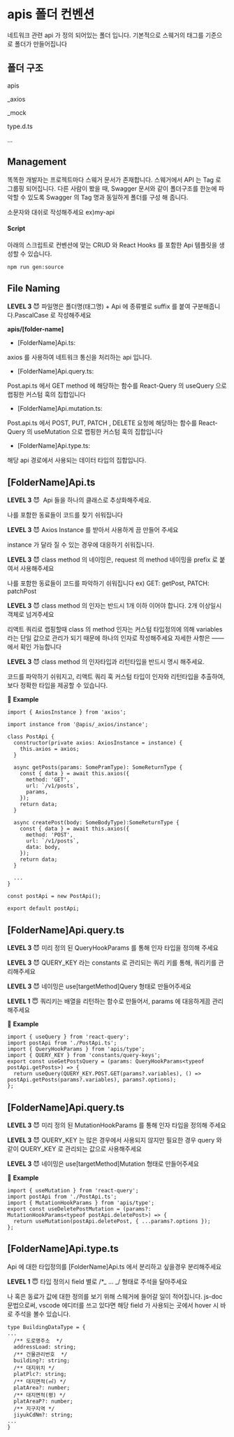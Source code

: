 # apis 폴더 컨벤션

네트워크 관련 api 가 정의 되어있는 폴더 입니다.
기본적으로 스웨거의 태그를 기준으로 폴더가 만들어집니다

## 폴더 구조

apis

\_axios

\_mock

type.d.ts

...

## Management

똑똑한 개발자는 프로젝트마다 스웨거 문서가 존재합니다.
스웨거에서 API 는 Tag 로 그룹핑 되어집니다.
다른 사람이 봤을 때, Swagger 문서와 같이 폴더구조를 한눈에 파악할 수 있도록
Swagger 의 Tag 명과 동일하게 폴더를 구성 해 줍니다.

소문자와 대쉬로 작성해주세요 ex)my-api

#### Script

아래의 스크립트로 컨벤션에 맞는 CRUD 와 React Hooks 를 포함한 Api 템플릿을 생성할 수 있습니다.

```shell
npm run gen:source
```

## File Naming

**LEVEL 3** 😈 파일명은 폴더명(태그명) + Api 에 종류별로 suffix 를 붙여 구분해줍니다.PascalCase 로 작성해주세요

**apis/[folder-name]**

- [FolderName]Api.ts:

axios 를 사용하여 네트워크 통신을 처리하는 api 입니다.

- [FolderName]Api.query.ts:

Post.api.ts 에서 GET method 에 해당하는 함수를 React-Query 의 useQuery 으로 랩핑한 커스텀 훅의 집합입니다

- [FolderName]Api.mutation.ts:

Post.api.ts 에서 POST, PUT, PATCH , DELETE 요청에 해당하는 함수를 React-Query 의 useMutation 으로 랩핑한 커스텀 훅의 집합입니다

- [FolderName]Api.type.ts:

해당 api 경로에서 사용되는 데이터 타입의 집합입니다.

## [FolderName]Api.ts

**LEVEL 3** 😈  Api 들을 하나의 클래스로 추상화해주세요.

나를 포함한 동료들이 코드를 찾기 쉬워집니다

**LEVEL 3** 😈 Axios Instance 를 받아서 사용하게 끔 만들어 주세요

instance 가 달라 질 수 있는 경우에 대응하기 쉬워집니다.

**LEVEL 3** 😈 class method 의 네이밍은, request 의 method 네이밍을 prefix 로 붙여서 사용해주세요

나를 포함한 동료들이 코드를 파악하기 쉬워집니다 ex) GET: getPost, PATCH: patchPost

**LEVEL 3** 😈 class method 의 인자는 반드시 1개 이하 이어야 합니다. 2개 이상일시 객체로 넘겨주세요

리액트 쿼리로 랩핑할때 class 의 method 인자는 커스텀 타입정의에 의해 variables 라는 단일 값으로 관리가 되기 때문에 하나의 인자로 작성해주세요 자세한 사항은 —— 에서 확인 가능합니다

**LEVEL 3** 😈 class method 의 인자타입과 리턴타입을 반드시 명시 해주세요.

코드를 파악하기 쉬워지고, 리액트 쿼리 훅 커스텀 타입이 인자와 리턴타입을 추출하여, 보다 정확한 타입을 제공할 수 있습니다.

🧭 **Example**

```tsx
import { AxiosInstance } from 'axios';

import instance from '@apis/_axios/instance';

class PostApi {
  constructor(private axios: AxiosInstance = instance) {
    this.axios = axios;
  }

  async getPosts(params: SomePramType): SomeReturnType {
    const { data } = await this.axios({
      method: 'GET',
      url: `/v1/posts`,
      params,
    });
    return data;
  }

  async createPost(body: SomeBodyType):SomeReturnType {
    const { data } = await this.axios({
      method: 'POST',
      url: `/v1/posts`,
      data: body,
    });
    return data;
  }

  ...
}

const postApi = new PostApi();

export default postApi;
```

## [FolderName]Api.query.ts

**LEVEL 3** 😈 미리 정의 된 QueryHookParams 를 통해 인자 타입을 정의해 주세요

**LEVEL 3** 😈 QUERY_KEY 라는 constants 로 관리되는 쿼리 키를 통해, 쿼리키를 관리해주세요

**LEVEL 3** 😈 네이밍은 use[targetMethod]Query 형태로 만들어주세요

**LEVEL 1** 😇 쿼리키는 배열을 리턴하는 함수로 만들어서, params 에 대응하게끔 관리해주세요

🧭 **Example**

```tsx
import { useQuery } from 'react-query';
import postApi from './PostApi.ts';
import { QueryHookParams } from 'apis/type';
import { QUERY_KEY } from 'constants/query-keys';
export const useGetPostsQuery = (params: QueryHookParams<typeof postApi.getPosts>) => {
  return useQuery(QUERY_KEY.POST.GET(params?.variables), () => postApi.getPosts(params?.variables), params?.options);
};
```

## [FolderName]Api.query.ts

**LEVEL 3** 😈 미리 정의 된 MutationHookParams 를 통해 인자 타입을 정의해 주세요

**LEVEL 3** 😈 QUERY_KEY 는 많은 경우에서 사용되지 않지만 필요한 경우 query 와 같이 QUERY_KEY 로 관리되는 값으로 사용해주세요

**LEVEL 3** 😈 네이밍은 use[targetMethod]Mutation 형태로 만들어주세요

🧭 **Example**

```tsx
import { useMutation } from 'react-query';
import postApi from './PostApi.ts';
import { MutationHookParams } from 'apis/type';
export const useDeletePostMutation = (params?: MutationHookParams<typeof postApi.deletePost>) => {
  return useMutation(postApi.deletePost, { ...params?.options });
};
```

## [FolderName]Api.type.ts

Api 에 대한 타입정의를 [FolderName]Api.ts 에서 분리하고 싶을경우 분리해주세요

**LEVEL 1** 😇 타입 정의시 field 별로 /\*_ ... _/ 형태로 주석을 달아주세요

나 혹은 동료가 값에 대한 정의를 보기 위해 스웨거에 들어갈 일이 적어집니다. js-doc 문법으로써, vscode 에디터를 쓰고 있다면 해당 field 가 사용되는 곳에서 hover 시 바로 주석을 볼수 있습니다.

```tsx
type BuildingDataType = {
...
  /** 도로명주소  */
  addressLoad: string;
  /** 건물관리번호  */
  building?: string;
  /** 대지위치 */
  platPlc?: string;
  /** 대지면적(㎡) */
  platArea?: number;
  /** 대지면적(평) */
  platAreaP?: number;
  /** 지구지역 */
  jiyukCdNm?: string;
...
}

```
